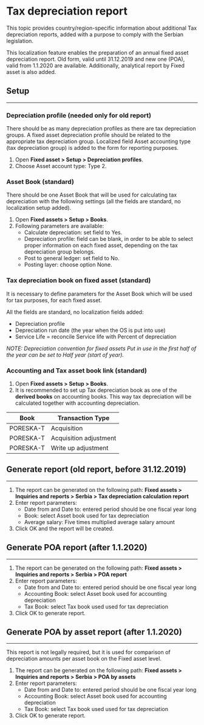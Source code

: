 # Tax depreciation report 

This topic provides country/region-specific information about additional Tax depreciation reports, added with a purpose to comply with the Serbian legislation. 

This localization feature enables the preparation of an annual fixed asset depreciation report. Old form, valid until 31.12.2019 and new one (POA), valid from 1.1.2020 are available. Additionally, analytical report by Fixed asset is also added. 

## **Setup**
---

### Depreciation profile (needed only for old report)

There should be as many depreciation profiles as there are tax depreciation groups. A fixed asset depreciation profile should be related to the appropriate tax depreciation group. Localized field Asset accounting type (tax depreciation group) is added to the form for reporting purposes.

1. Open **Fixed asset > Setup > Depreciation profiles**.
2. Choose Asset account type: Type 2.
 
### Asset Book (standard)

There should be one Asset Book that will be used for calculating tax depreciation with the following settings (all the fields are standard, no localization setup added).

1. Open **Fixed assets > Setup > Books**.
2. Following  parameters are available: 
   - Calculate depreciation: set field to Yes.
   - Depreciation profile: field can be blank, in order to be able to select proper information on each fixed asset, depending on the tax depreciation group belongs.
   - Post to general ledger: set field to No.
   - Posting layer: choose option None.

### Tax depreciation book on fixed asset (standard)

It is necessary to define parameters for the Asset Book which will be used for tax purposes, for each fixed asset. 

All the fields are standard, no localization fields added:
   - Depreciation profile
   - Depreciation run date (the year when the OS is put into use)
   - Service Life = reconcile Service life with Percent of depreciation
 
_NOTE: Depreciation convention for fixed assets Put in use in the first half of the year can be set to Half year (start of year)._

### Accounting and Tax asset book link (standard)

1. Open **Fixed assets > Setup > Books**.
2. It is recommended to set up Tax depreciation book as one of the **derived books** on accounting books. This way tax depreciation will be calculated together with accounting depreciation. 

Book|Transaction Type
-|-
PORESKA-T|Acquisition 
PORESKA-T|Acquisition adjustment
PORESKA-T|Write up adjustment

## **Generate report (old report, before 31.12.2019)**
---

1. The report can be generated on the following path: **Fixed assets > Inquiries and reports > Serbia > Tax depreciation calculation report**
2. Enter report parameters:
   - Date from and Date to: entered period should be one fiscal year long
   - Book: select Asset book used for tax depreciation
   - Average salary: Five times multiplied average salary amount 
3. Click OK and the report will be created.
 

## **Generate POA report (after 1.1.2020)**
---
1. The report can be generated on the following path: **Fixed assets > Inquiries and reports > Serbia > POA report**
2. Enter report parameters:
   - Date from and Date to: entered period should be one fiscal year long
   - Accounting Book: select Asset book used for accounting depreciation
   - Tax Book: select Tax book used used for tax depreciation
3. Click OK to generate report. 
   

## **Generate POA by asset report (after 1.1.2020)**
---
This report is not legally required, but it is used for comparison of depreciation amounts per asset book on the Fixed asset level. 
1. The report can be generated on the following path: **Fixed assets > Inquiries and reports > Serbia > POA by assets**
2. Enter report parameters:
   - Date from and Date to: entered period should be one fiscal year long
   - Accounting Book: select Asset book used for accounting depreciation
   - Tax Book: select Tax book used used for tax depreciation
3. Click OK to generate report. 